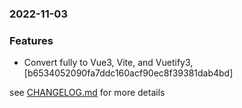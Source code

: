 ### 2022-11-03

### Features
+ Convert fully to Vue3, Vite, and Vuetify3, [b6534052090fa7ddc160acf90ec8f39381dab4bd]


see <a href='https://github.com/mrjackwills/leafcast_vue/blob/main/CHANGELOG.md'>CHANGELOG.md</a> for more details
